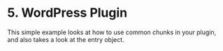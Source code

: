 # 5. WordPress Plugin

This simple example looks at how to use common chunks in your plugin, and also takes a look at the entry object.
